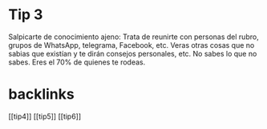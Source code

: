# Tip 3
Salpicarte de conocimiento ajeno: Trata de reunirte con personas del rubro, grupos de WhatsApp, telegrama, Facebook, etc. Veras otras cosas que no sabias que existían y te dirán consejos personales, etc. No sabes lo que no sabes. Eres el 70% de quienes te rodeas.

# backlinks
[[tip4]]
[[tip5]]
[[tip6]]
